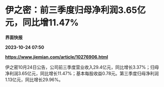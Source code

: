 # 伊之密：前三季度归母净利润3.65亿元，同比增11.47%
**界面快报**

**2023-10-24 07:50**

**https://www.jiemian.com/article/10276906.html**

伊之密10月24日公告，公司前三季度营业收入29.4亿元，同比增长3.37%；归母净利润3.65亿元，同比增长11.47%；基本每股收益0.78元。第三季度归母净利润1.13亿元，同比增长29.96%。